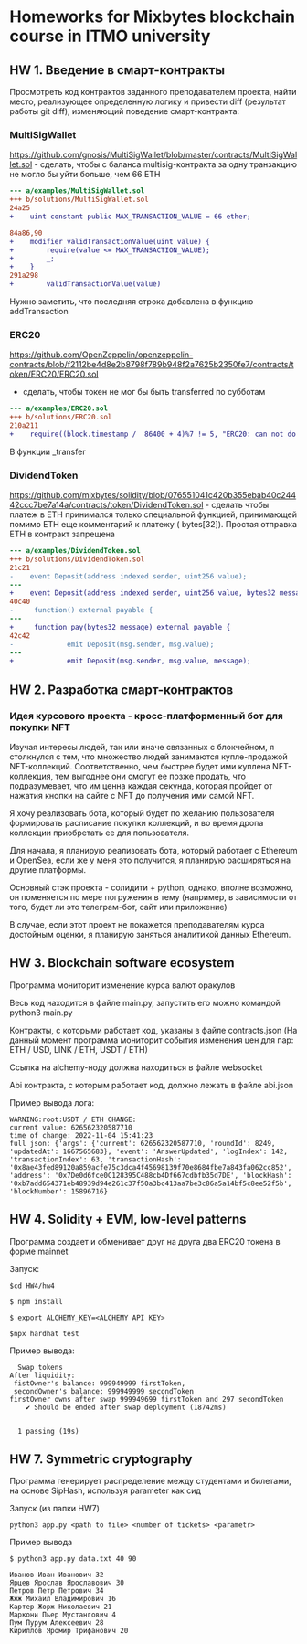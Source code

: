 # Homeworks for Mixbytes blockchain course in ITMO university

## HW 1. Введение в смарт-контракты

Просмотреть код контрактов заданного преподавателем проекта, найти место, реализующее определенную логику и привести
diff (результат работы git diff), изменяющий поведение смарт-контракта:

### MultiSigWallet

https://github.com/gnosis/MultiSigWallet/blob/master/contracts/MultiSigWallet.sol - сделать, чтобы с баланса
multisig-контракта за одну транзакцию не могло бы уйти больше, чем 66 ETH

```diff
--- a/examples/MultiSigWallet.sol
+++ b/solutions/MultiSigWallet.sol
24a25
+    uint constant public MAX_TRANSACTION_VALUE = 66 ether;

84a86,90
+    modifier validTransactionValue(uint value) {
+        require(value <= MAX_TRANSACTION_VALUE);
+        _;
+    }
291a298
+        validTransactionValue(value)
```
Нужно заметить, что последняя строка добавлена в функцию addTransaction

### ERC20

https://github.com/OpenZeppelin/openzeppelin-contracts/blob/f2112be4d8e2b8798f789b948f2a7625b2350fe7/contracts/token/ERC20/ERC20.sol

- сделать, чтобы токен не мог бы быть transferred по субботам

```diff
--- a/examples/ERC20.sol
+++ b/solutions/ERC20.sol
210a211
+    require((block.timestamp /  86400 + 4)%7 != 5, "ERC20: can not do transfer on Saturdays");
```
В функции _transfer

### DividendToken

https://github.com/mixbytes/solidity/blob/076551041c420b355ebab40c24442ccc7be7a14a/contracts/token/DividendToken.sol -
сделать чтобы платеж в ETH принимался только специальной функцией, принимающей помимо ETH еще комментарий к платежу (
bytes[32]). Простая отправка ETH в контракт запрещена

```diff
--- a/examples/DividendToken.sol
+++ b/solutions/DividendToken.sol
21c21
-    event Deposit(address indexed sender, uint256 value);
---
+    event Deposit(address indexed sender, uint256 value, bytes32 message);
40c40
-     function() external payable {
---
+     function pay(bytes32 message) external payable {
42c42
-             emit Deposit(msg.sender, msg.value);
---
+             emit Deposit(msg.sender, msg.value, message);
```

## HW 2. Разработка смарт-контрактов

### Идея курсового проекта - кросс-платформенный бот для покупки NFT

Изучая интересы людей, так или иначе связанных с блокчейном, я столкнулся с тем, что множество людей занимаются купле-продажой NFT-коллекций. Соответственно, чем быстрее будет ими куплена NFT-коллекция, тем выгоднее они смогут ее позже продать, что подразумевает, что им ценна каждая секунда, которая пройдет от нажатия кнопки на сайте с NFT до получения ими самой NFT.

Я хочу реализовать бота, который будет по желанию пользователя формировать расписание покупки коллекций, и во время дропа коллекции приобретать ее для пользователя.

Для начала, я планирую реализовать бота, который работает с Ethereum и OpenSea, если же у меня это получится, я планирую расширяться на другие платформы.

Основный стэк проекта - солидити + python, однако, вполне возможно, он поменяется по мере погружения в тему (например, в зависимости от того, будет ли это телеграм-бот, сайт или приложение)

В случае, если этот проект не покажется преподавателям курса достойным оценки, я планирую заняться аналитикой данных Ethereum.


## HW 3. Blockchain software ecosystem

Программа мониторит изменение курса валют оракулов

Весь код находится в файле main.py, запустить его можно командой python3 main.py

Контракты, с которыми работает код, указаны в файле contracts.json (На данный момент программа мониторит события изменения цен для пар: ETH / USD, LINK / ETH, USDT / ETH)

Ссылка на alchemy-ноду должна находиться в файле websocket

Abi контракта, с которым работает код, должно лежать в файле abi.json

Пример вывода лога:

```angular2html
WARNING:root:USDT / ETH CHANGE:
current value: 626562320587710
time of change: 2022-11-04 15:41:23
full json: {'args': {'current': 626562320587710, 'roundId': 8249, 'updatedAt': 1667565683}, 'event': 'AnswerUpdated', 'logIndex': 142, 'transactionIndex': 63, 'transactionHash': '0x8ae43fed89120a859acfe75c3dca4f45698139f70e8684fbe7a843fa062cc852', 'address': '0x7De0d6fce0C128395C488cb4Df667cdbfb35d7DE', 'blockHash': '0xb7add654371eb48939d94e261c37f50a3bc413aa7be3c86a5a14bf5c8ee52f5b', 'blockNumber': 15896716}
```

## HW 4. Solidity + EVM, low-level patterns

Программа создает и обменивает друг на друга два ERC20 токена в форме mainnet

Запуск:
```angular2html
$cd HW4/hw4

$ npm install

$ export ALCHEMY_KEY=<ALCHEMY API KEY>

$npx hardhat test
```

Пример вывода:

```angular2html
  Swap tokens
After liquidity:
 fistOwner's balance: 999949999 firstToken, 
 secondOwner's balance: 999949999 secondToken
firstOwner owns after swap 999949699 firstToken and 297 secondToken
    ✔ Should be ended after swap deployment (18742ms)


  1 passing (19s)

```


## HW 7. Symmetric cryptography

Программа генерирует распределение между студентами и билетами, на основе SipHash, используя parameter как сид 

Запуск (из папки HW7)
```angular2html
python3 app.py <path to file> <number of tickets> <parametr>
```

Пример вывода
```angular2html
$ python3 app.py data.txt 40 90

Иванов Иван Иванович 32
Ярцев Ярослав Ярославович 30
Петров Петр Петрович 34
Жжж Михаил Владимирович 16
Картер Жорж Николаевич 21
Маркони Пьер Мустангович 4
Пум Пурум Алексеевич 28
Кириллов Яромир Трифанович 20
```